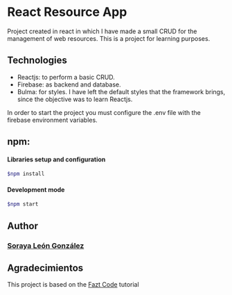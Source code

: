 # React Resource App

Project created in react in which I have made a small CRUD for the management of web resources. This is a project for learning purposes.


## Technologies
- Reactjs: to perform a basic CRUD.
- Firebase: as backend and database.
- Bulma: for styles. I have left the default styles that the framework brings, since the objective was to learn Reactjs.

In order to start the project you must configure the .env file with the firebase environment variables.


## npm:

#### Libraries setup and configuration

```bash
$npm install
```

#### Development mode

```bash
$npm start
```

## Author
### [Soraya León González](https://sorayaleongonzalez.es)


## Agradecimientos
This project is based on the [Fazt Code](https://www.youtube.com/watch?v=Y9-UkL6ent4&ab_channel=FaztCode) tutorial
 

